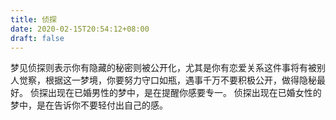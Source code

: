 ```yaml
---
title: 侦探
date: 2020-02-15T20:54:12+08:00
draft: false
---
```


梦见侦探则表示你有隐藏的秘密则被公开化，尤其是你有恋爱关系这件事将有被别人觉察，根据这一梦境，你要努力守口如瓶，遇事千万不要积极公开，做得隐秘最好。
侦探出现在已婚男性的梦中，是在提醒你感要专一。
侦探出现在已婚女性的梦中，是在告诉你不要轻付出自己的感。